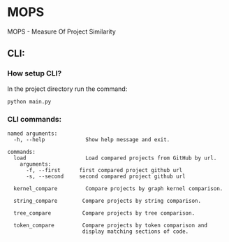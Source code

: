 # MOPS
MOPS - Measure Of Project Similarity

## CLI:

### How setup CLI?

In the project directory run the command:

```
python main.py
```

### CLI commands:

```
named arguments:
  -h, --help             Show help message and exit.
  
commands:
  load                   Load compared projects from GitHub by url.
    arguments:
      -f, --first      first compared project github url
      -s, --second     second compared project github url

  kernel_compare         Compare projects by graph kernel comparison.
  
  string_compare        Compare projects by string comparison.
  
  tree_compare          Compare projects by tree comparison.
  
  token_compare         Compare projects by token comparison and 
                        display matching sections of code.
```
